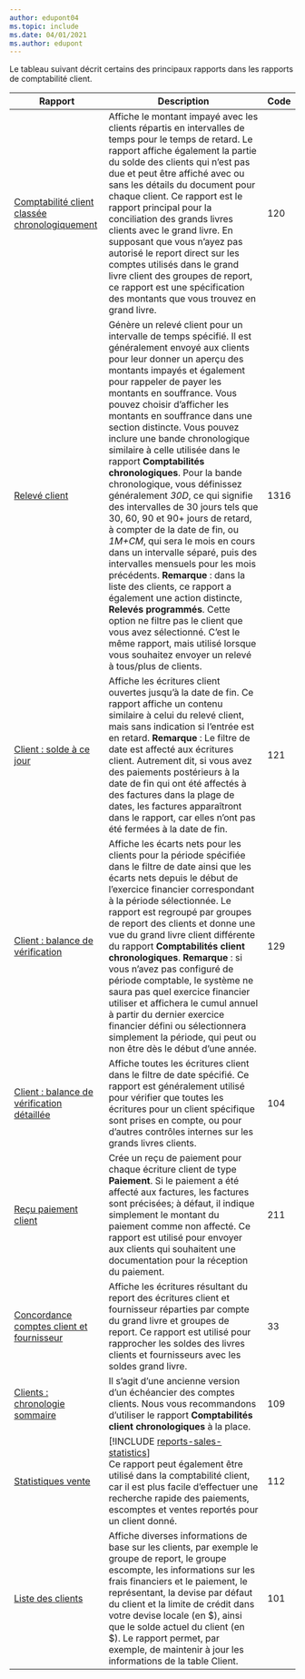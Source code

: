 ```yaml
---
author: edupont04
ms.topic: include
ms.date: 04/01/2021
ms.author: edupont
---
```


Le tableau suivant décrit certains des principaux rapports dans les rapports de comptabilité client.

| Rapport | Description | Code | 
|--|--|--|
| [Comptabilité client classée chronologiquement](https://businesscentral.dynamics.com?report=120) | Affiche le montant impayé avec les clients répartis en intervalles de temps pour le temps de retard. Le rapport affiche également la partie du solde des clients qui n’est pas due et peut être affiché avec ou sans les détails du document pour chaque client. Ce rapport est le rapport principal pour la conciliation des grands livres clients avec le grand livre. En supposant que vous n’ayez pas autorisé le report direct sur les comptes utilisés dans le grand livre client des groupes de report, ce rapport est une spécification des montants que vous trouvez en grand livre. | 120 |
| [Relevé client](https://businesscentral.dynamics.com?report=1316) | Génère un relevé client pour un intervalle de temps spécifié. Il est généralement envoyé aux clients pour leur donner un aperçu des montants impayés et également pour rappeler de payer les montants en souffrance. Vous pouvez choisir d’afficher les montants en souffrance dans une section distincte. Vous pouvez inclure une bande chronologique similaire à celle utilisée dans le rapport **Comptabilités chronologiques**. Pour la bande chronologique, vous définissez généralement *30D*, ce qui signifie des intervalles de 30 jours tels que 30, 60, 90 et 90+ jours de retard, à compter de la date de fin, ou *1M+CM*, qui sera le mois en cours dans un intervalle séparé, puis des intervalles mensuels pour les mois précédents. **Remarque** : dans la liste des clients, ce rapport a également une action distincte, **Relevés programmés**. Cette option ne filtre pas le client que vous avez sélectionné. C’est le même rapport, mais utilisé lorsque vous souhaitez envoyer un relevé à tous/plus de clients. | 1316 |
| [Client : solde à ce jour](https://businesscentral.dynamics.com?report=121) | Affiche les écritures client ouvertes jusqu’à la date de fin. Ce rapport affiche un contenu similaire à celui du relevé client, mais sans indication si l’entrée est en retard. **Remarque** : Le filtre de date est affecté aux écritures client. Autrement dit, si vous avez des paiements postérieurs à la date de fin qui ont été affectés à des factures dans la plage de dates, les factures apparaîtront dans le rapport, car elles n’ont pas été fermées à la date de fin. | 121 | 
| [Client : balance de vérification](https://businesscentral.dynamics.com?report=129) | Affiche les écarts nets pour les clients pour la période spécifiée dans le filtre de date ainsi que les écarts nets depuis le début de l’exercice financier correspondant à la période sélectionnée. Le rapport est regroupé par groupes de report des clients et donne une vue du grand livre client différente du rapport **Comptabilités client chronologiques**. **Remarque** : si vous n’avez pas configuré de période comptable, le système ne saura pas quel exercice financier utiliser et affichera le cumul annuel à partir du dernier exercice financier défini ou sélectionnera simplement la période, qui peut ou non être dès le début d’une année.| 129 |
| [Client : balance de vérification détaillée](https://businesscentral.dynamics.com?report=104) | Affiche toutes les écritures client dans le filtre de date spécifié. Ce rapport est généralement utilisé pour vérifier que toutes les écritures pour un client spécifique sont prises en compte, ou pour d’autres contrôles internes sur les grands livres clients. | 104 |
| [Reçu paiement client](https://businesscentral.dynamics.com?report=211) | Crée un reçu de paiement pour chaque écriture client de type **Paiement**. Si le paiement a été affecté aux factures, les factures sont précisées; à défaut, il indique simplement le montant du paiement comme non affecté. Ce rapport est utilisé pour envoyer aux clients qui souhaitent une documentation pour la réception du paiement.| 211 |
| [Concordance comptes client et fournisseur](https://businesscentral.dynamics.com?report=33) | Affiche les écritures résultant du report des écritures client et fournisseur réparties par compte du grand livre et groupes de report. Ce rapport est utilisé pour rapprocher les soldes des livres clients et fournisseurs avec les soldes grand livre. | 33 |
| [Clients : chronologie sommaire](https://businesscentral.dynamics.com?report=109)| Il s’agit d’une ancienne version d’un échéancier des comptes clients. Nous vous recommandons d’utiliser le rapport **Comptabilités client chronologiques** à la place. | 109 |
| [Statistiques vente](https://businesscentral.dynamics.com?report=112) | [!INCLUDE [reports-sales-statistics](reports-sales-statistics.md)]<br>Ce rapport peut également être utilisé dans la comptabilité client, car il est plus facile d’effectuer une recherche rapide des paiements, escomptes et ventes reportés pour un client donné.| 112 |
| [Liste des clients](https://businesscentral.dynamics.com?report=101) | Affiche diverses informations de base sur les clients, par exemple le groupe de report, le groupe escompte, les informations sur les frais financiers et le paiement, le représentant, la devise par défaut du client et la limite de crédit dans votre devise locale (en $), ainsi que le solde actuel du client (en $). Le rapport permet, par exemple, de maintenir à jour les informations de la table Client.| 101 |